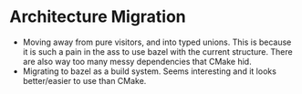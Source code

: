 # Architecture Migration

* Moving away from pure visitors, and into typed unions. This is because it is
  such a pain in the ass to use bazel with the current structure. There are
  also way too many messy dependencies that CMake hid.
* Migrating to bazel as a build system. Seems interesting and it looks
  better/easier to use than CMake.
